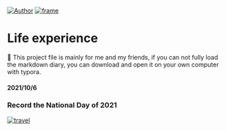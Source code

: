 [![Author](https://img.shields.io/badge/Author-ChuanyangChen-red.svg "Author")](https://github.com/Ulrich2003 "Author")
[![frame](https://img.shields.io/badge/frame-markdown-green.svg "frame")](https://github.com/Ulrich2003 "frame")

# Life experience

📝 This project file is mainly for me and my friends, if you can not fully load the markdown diary, you can download and open it on your own computer with typora.

#### 2021/10/6
### Record the National Day of 2021
[![travel](https://img.shields.io/badge/travel-ClickToEnter-blue.svg "travel")](https://ulrich2003.github.io/mylife/RecordtheNationalDayof2021.html "travel")
